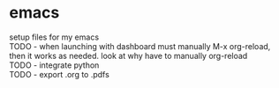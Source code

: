 # emacs
setup files for my emacs  
TODO - when launching with dashboard must manually M-x org-reload, then it works as needed. look at why have to manually org-reload  
TODO - integrate python  
TODO - export .org to .pdfs    
